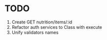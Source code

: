 # TODO

1. Create GET nutrition/items/:id
2. Refactor auth services to Class with execute
3. Unify validators names
